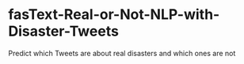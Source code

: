 # fasText-Real-or-Not-NLP-with-Disaster-Tweets
Predict which Tweets are about real disasters and which ones are not
